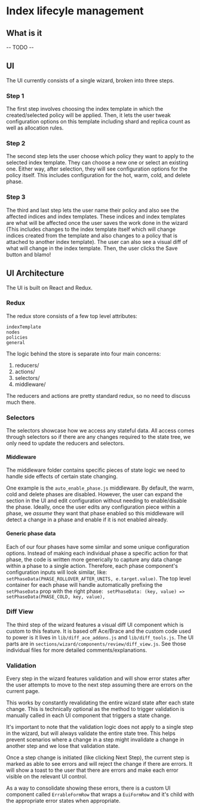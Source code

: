 # Index lifecyle management

## What is it
-- TODO --

## UI

The UI currently consists of a single wizard, broken into three steps.

### Step 1
The first step involves choosing the index template in which the created/selected policy will be applied.
Then, it lets the user tweak configuration options on this template including shard and replica count as well as allocation rules.

### Step 2
The second step lets the user choose which policy they want to apply to the selected index template. They can choose a new one or select an existing one. Either way, after selection, they will see configuration options for the policy itself. This includes configuration for the hot, warm, cold, and delete phase.

### Step 3
The third and last step lets the user name their policy and also see the affected indices and index templates. These indices and index templates are what will be affected once the user saves the work done in the wizard (This includes changes to the index template itself which will change indices created from the template and also changes to a policy that is attached to another index template). The user can also see a visual diff of what will change in the index template. Then, the user clicks the Save button and blamo!

## UI Architecture

The UI is built on React and Redux.

### Redux

The redux store consists of a few top level attributes:
```
indexTemplate
nodes
policies
general
```

The logic behind the store is separate into four main concerns:
1) reducers/
2) actions/
3) selectors/
4) middleware/

The reducers and actions are pretty standard redux, so no need to discuss much there.

### Selectors

The selectors showcase how we access any stateful data. All access comes through selectors so if there are any changes required to the state tree, we only need to update the reducers and selectors.

#### Middleware

The middleware folder contains specific pieces of state logic we need to handle side effects of certain state changing.

One example is the `auto_enable_phase.js` middleware. By default, the warm, cold and delete phases are disabled. However, the user can expand the section in the UI and edit configuration without needing to enable/disable the phase. Ideally, once the user edits any configuration piece within a phase, we _assume_ they want that phase enabled so this middleware will detect a change in a phase and enable if it is not enabled already.

#### Generic phase data

Each of our four phases have some similar and some unique configuration options. Instead of making each individual phase a specific action for that phase, the code is written more generically to capture any data change within a phase to a single action. Therefore, each phase component's configuration inputs will look similar, like: `setPhaseData(PHASE_ROLLOVER_AFTER_UNITS, e.target.value)`. The top level container for each phase will handle automatically prefixing the `setPhaseData` prop with the right phase: ` setPhaseData: (key, value) => setPhaseData(PHASE_COLD, key, value),`

### Diff View

The third step of the wizard features a visual diff UI component which is custom to this feature. It is based off Ace/Brace and the custom code used to power is it lives in `lib/diff_ace_addons.js` and `lib/diff_tools.js`. The UI parts are in `sections/wizard/components/review/diff_view.js`. See those individual files for more detailed comments/explanations.

### Validation

Every step in the wizard features validation and will show error states after the user attempts to move to the next step assuming there are errors on the current page.

This works by constantly revalidating the entire wizard state after each state change. This is technically optional as the method to trigger validation is manually called in each UI component that triggers a state change.

It's important to note that the validation logic does not apply to a single step in the wizard, but will always validate the entire state tree. This helps prevent scenarios where a change in a step might invalidate a change in another step and we lose that validation state.

Once a step change is initiated (like clicking Next Step), the current step is marked as able to see errors and will reject the change if there are errors. It will show a toast to the user that there are errors and make each error visible on the relevant UI control.

As a way to consolidate showing these errors, there is a custom UI component called `ErrableFormRow` that wraps a `EuiFormRow` and it's child with the appropriate error states when appropriate.
